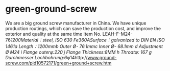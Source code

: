 green-ground-screw
==================

We are a big ground screw manufacturer in China. We have unique production routings, which can save the production cost, and improve the exterior and quality at the same time Item No. LEAH-F-M24-76*1200Material：steel, ISO 630 Fe360ASurface：galvanized to DIN EN ISO 1461a Length：1200mmb Outer Ø- 76.1mmc Inner Ø- 68.1mm
d Adjustment Ø M24 i Flange outerφ:220
j Flange Thickness:8MM
h Throatφ: 167
g Durchmesser Lochbohrung:6*φ14http://www.ground-screw.com/pid10572171/green+ground+screw.htm